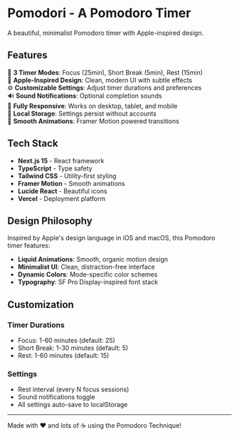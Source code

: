 # Pomodori - A Pomodoro Timer

A beautiful, minimalist Pomodoro timer with Apple-inspired design.

## Features

🎯 **3 Timer Modes**: Focus (25min), Short Break (5min), Rest (15min)  
🌟 **Apple-Inspired Design**: Clean, modern UI with subtle effects  
⚙️ **Customizable Settings**: Adjust timer durations and preferences  
🔊 **Sound Notifications**: Optional completion sounds  
📱 **Fully Responsive**: Works on desktop, tablet, and mobile  
💾 **Local Storage**: Settings persist without accounts  
🌈 **Smooth Animations**: Framer Motion powered transitions

## Tech Stack

- **Next.js 15** - React framework
- **TypeScript** - Type safety
- **Tailwind CSS** - Utility-first styling
- **Framer Motion** - Smooth animations
- **Lucide React** - Beautiful icons
- **Vercel** - Deployment platform

## Design Philosophy

Inspired by Apple's design language in iOS and macOS, this Pomodoro timer features:

- **Liquid Animations**: Smooth, organic motion design
- **Minimalist UI**: Clean, distraction-free interface
- **Dynamic Colors**: Mode-specific color schemes
- **Typography**: SF Pro Display-inspired font stack

## Customization

### Timer Durations

- Focus: 1-60 minutes (default: 25)
- Short Break: 1-30 minutes (default: 5)
- Rest: 1-60 minutes (default: 15)

### Settings

- Rest interval (every N focus sessions)
- Sound notifications toggle
- All settings auto-save to localStorage


---

Made with ❤️ and lots of ☕ using the Pomodoro Technique!
